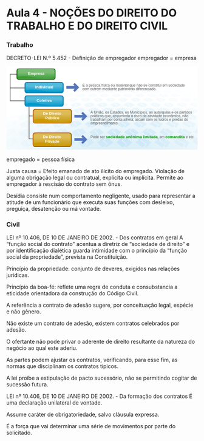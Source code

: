 # Aula 4 - NOÇÕES DO DIREITO DO TRABALHO E DO DIREITO CIVIL

### Trabalho
DECRETO-LEI N.º 5.452 - Definição de empregador
empregador = empresa

![Tipos empresa](/media/tipos_empresa.png)

empregado = pessoa física

Justa causa = Efeito emanado de ato ilícito do empregado. Violação de alguma obrigação legal ou contratual, explícita ou implícita. Permite ao empregador à rescisão do contrato sem ônus.

Desídia consiste num comportamento negligente, usado para representar a atitude de um funcionário que executa suas funções com desleixo, preguiça, desatenção ou má vontade.

### Civil

LEI nº 10.406, DE 10 DE JANEIRO DE 2002. -  Dos contratos em geral
A “função social do contrato” acentua a diretriz de “sociedade de direito” e por identificação dialética guarda intimidade com o princípio da “função social da propriedade”, prevista na Constituição.

Princípio da propriedade: conjunto de deveres, exigidos nas relações jurídicas.

Princípio da boa-fé: reflete uma regra de conduta e consubstancia a eticidade orientadora da construção do Código Civil.

A referência a contrato de adesão sugere, por conceituação legal, espécie e não gênero.

Não existe um contrato de adesão, existem contratos celebrados por adesão.

O ofertante não pode privar o aderente de direito resultante da natureza do negócio ao qual este aderiu.

As partes podem ajustar os contratos, verificando, para esse fim, as normas que disciplinam os contratos típicos.

A lei proíbe a estipulação de pacto sucessório, não se permitindo cogitar de sucessão futura.

LEI nº 10.406, DE 10 DE JANEIRO DE 2002. -  Da formação dos contratos
É uma declaração unilateral de vontade.

Assume caráter de obrigatoriedade, salvo cláusula expressa.

É a força que vai determinar uma série de movimentos por parte do solicitado.